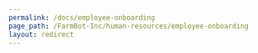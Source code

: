 ```yaml
---
permalink: /docs/employee-onboarding
page_path: /FarmBot-Inc/human-resources/employee-onboarding
layout: redirect
---
```

